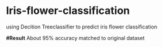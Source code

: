 # Iris-flower-classification
using Decition Treeclassifier to predict iris flower classification 

**#Result**
About 95% accuracy matched to original dataset

